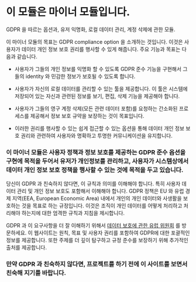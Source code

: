 # 이 모듈은 마이너 모듈입니다.

GDPR 을 따르는 옵션과, 유저 익명화, 로컬 데이터 관리, 계정 삭제에 관한 모듈.

이 마이너 모듈의 목표는 GDPR compliance option 을 소개하는 것입니다. 이것은 사용자가 데이터 개인 정보 보호 권리를 행사할 수 있게 해줍니다. 주요 기능과 목표는 다음과 같습니다.

- 사용자가 그들의 개인 정보를 익명화 할 수 있도록 GDPR 준수 기능을 구현해서 그들의 identity 와 민감한 정보가 보호될 수 있도록 합니다.

- 사용자가 자신의 로컬 데이터를 관리할 수 있는 툴을 제공합니다. 이 툴은 시스템에 저장되어 있는 자신과 관련된 정보를 보기, 편집, 삭제 기능을 제공해야 합니다.

- 사용자가 그들의 영구 계정 삭제(모든 관련 데이터 포함)를 요청하는 간소화된 프로세스를 제공해서 정보 보호 규약을 보장하는 것이 목표입니다.

- 이러한 권리를 행사할 수 있는 쉽게 접근할 수 있는 옵션을 통해 데이터 개인 정보 보호 권리와 관련하여 사용자와 명확하고 투명한 커뮤니케이션을 유지합니다.

### 이 마이너 모듈은 사용자 정책과 정보 보호를 제공하는 GDPR 준수 옵션을 구현에 목적을 두어서 유저가 개인정보를 관리하고, 사용자가 시스템상에서 데이터 개인 정보 보호 정책을 행사할 수 있는 것에 목적을 두고 있습니다.

 당신이 GDPR 과 친숙하지 않다면, 이 규칙과 의미를 이해해야 합니다. 특히 사용자 데이터 관리 및 개인 정보 보호도 포함해서 이해해야 합니다. GDPR 정책은 EU 와 유럽 경제 지역(EEA, European Economic Area) 내에서 개인의 개인 데이터와 사생활을 보호하는 것을 목표로 하는 규정입니다. 이것은 조직이 개인 데이터를 어떻게 처리하고 처리해야 하는지에 대한 엄격한 규칙과 지침을 제시합니다.

GDPR 과 이 요구사항을 더 잘 이해하기 위해서 [데이터 보호에 관한 유럽 위원회](https://commission.europa.eu/law/law-topic/data-protection/data-protection-eu_en) 를 방문하세요. 이 웹사이트는 원칙, 목표 및 사용자 권리를 포함하여 GDPR에 대한 포괄적인 정보를 제공합니다. 또한 주제를 더 깊이 탐구하고 규정 준수를 보장하기 위해 추가적인 출처를 제공합니다.

### 만약 GDPR 과 친숙하지 않다면, 프로젝트를 하기 전에 이 사이트를 보면서 친숙해 지기를 바랍니다.

